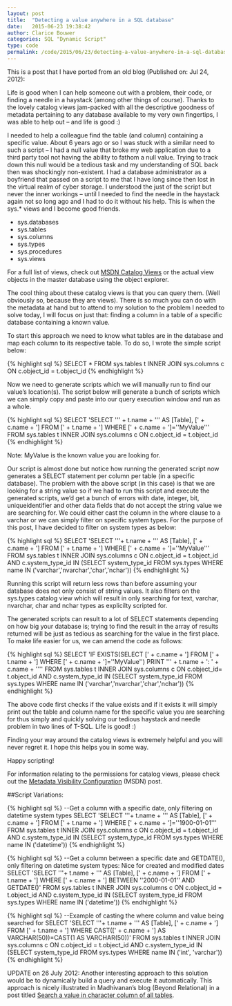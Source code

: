```yaml
---
layout: post
title:  "Detecting a value anywhere in a SQL database"
date:   2015-06-23 19:38:42
author: Clarice Bouwer
categories: SQL "Dynamic Script"
type: code
permalink: /code/2015/06/23/detecting-a-value-anywhere-in-a-sql-database
---
```

This is a post that I have ported from an old blog (Published on: Jul 24, 2012):

Life is good when I can help someone out with a problem, their code, or finding a needle in a haystack (among other things of course). Thanks to the lovely catalog views jam-packed with all the descriptive goodness of metadata pertaining to any database available to my very own fingertips, I was able to help out – and life is good :)

I needed to help a colleague find the table (and column) containing a specific value. About 6 years ago or so I was stuck with a similar need to such a script – I had a null value that broke my web application due to a third party tool not having the ability to fathom a null value. Trying to track down this null would be a tedious task and my understanding of SQL back then was shockingly non-existent. I had a database administrator as a boyfriend that passed on a script to me that I have long since then lost in the virtual realm of cyber storage. I understood the just of the script but never the inner workings – until I needed to find the needle in the haystack again not so long ago and I had to do it without his help. This is when the sys.* views and I become good friends.

- sys.databases
- sys.tables
- sys.columns
- sys.types
- sys.procedures
- sys.views

For a full list of views, check out [MSDN Catalog Views][msdn-catalog-views] or the actual view objects in the master database using the object explorer.

The cool thing about these catalog views is that you can query them. (Well obviously so, because they are views). There is so much you can do with the metadata at hand but to attend to my solution to the problem I needed to solve today, I will focus on just that: finding a column in a table of a specific database containing a known value.

To start this approach we need to know what tables are in the database and map each column to its respective table. To do so, I wrote the simple script below:

{% highlight sql %}
SELECT * FROM sys.tables t
INNER JOIN sys.columns c ON c.object_id = t.object_id
{% endhighlight %}

Now we need to generate scripts which we will manually run to find our value’s location(s). The script below will generate a bunch of scripts which we can simply copy and paste into our query execution window and run as a whole.

{% highlight sql %}
SELECT 'SELECT ''' + t.name + ''' AS [Table], [' + c.name + '] FROM [' + t.name + '] WHERE [' + c.name + ']=''MyValue''' FROM sys.tables t
INNER JOIN sys.columns c ON c.object_id = t.object_id
{% endhighlight %}

Note:  MyValue is the known value you are looking for.

Our script is almost done but notice how running the generated script now generates a SELECT statement per column per table (in a specific database). The problem with the above script (in this case) is that we are looking for a string value so if we had to run this script and execute the generated scripts, we’d get a bunch of errors with date, integer, bit, uniqueidentifier and other data fields that do not accept the string value we are searching for. We could either cast the column in the where clause to a varchar or we can simply filter on specific system types. For the purpose of this post, I have decided to filter on system types as below:

{% highlight sql %}
SELECT 'SELECT '''+ t.name + ''' AS [Table], [' + c.name + '] FROM [' + t.name + '] WHERE [' + c.name + ']=''MyValue''' FROM sys.tables t
INNER JOIN sys.columns c ON c.object_id = t.object_id AND c.system_type_id IN (SELECT system_type_id FROM sys.types WHERE name IN ('varchar','nvarchar','char','nchar'))
{% endhighlight %}

Running this script will return less rows than before assuming your database does not only consist of string values. It also filters on the sys.types catalog view which will result in only searching for text, varchar, nvarchar, char and nchar types as explicilty scripted for.

The generated scripts can result to a lot of SELECT statements depending on how big your database is; trying to find the result in the array of results returned will be just as tedious as searching for the value in the first place. To make life easier for us, we can amend the code as follows:

{% highlight sql %}
SELECT 'IF EXISTS(SELECT [' + c.name + '] FROM [' + t.name + '] WHERE [' + c.name + ']=''MyValue'') PRINT ''' + t.name + ': ' + c.name + '''' FROM sys.tables t
INNER JOIN sys.columns c ON c.object_id= t.object_id AND c.system_type_id IN (SELECT system_type_id FROM sys.types WHERE name IN ('varchar','nvarchar','char','nchar'))
{% endhighlight %}

The above code first checks if the value exists and if it exists it will simply print out the table and column name for the specific value you are searching for thus simply and quickly solving our tedious haystack and needle problem in two lines of T-SQL. Life is good! :)

Finding your way around the catalog views is extremely helpful and you will never regret it. I hope this helps you in some way.

Happy scripting!

For information relating to the permissions for catalog views, please check out the [Metadata Visibility Configuration][metadata-visibility-configuration] (MSDN) post.

##Script Variations:

{% highlight sql %}
--Get a column with a specific date, only filtering on datetime system types
SELECT 'SELECT '''+ t.name + ''' AS [Table], [' + c.name + '] FROM [' + t.name + '] WHERE [' + c.name + ']=''1900-01-01''' FROM sys.tables t
INNER JOIN sys.columns c ON c.object_id = t.object_id AND c.system_type_id IN (SELECT system_type_id FROM sys.types WHERE name IN ('datetime'))
{% endhighlight %}

{% highlight sql %}
--Get a column between a specific date and GETDATE(), only filtering on datetime system types: Nice for created and modified dates
SELECT 'SELECT '''+ t.name + ''' AS [Table], [' + c.name + '] FROM [' + t.name + '] WHERE [' + c.name + '] BETWEEN ''2000-01-01'' AND GETDATE()' FROM sys.tables t
INNER JOIN sys.columns c ON c.object_id = t.object_id AND c.system_type_id IN (SELECT system_type_id FROM sys.types WHERE name IN ('datetime'))
{% endhighlight %}

{% highlight sql %}
--Example of casting the where column and value being searched for
SELECT 'SELECT '''+ t.name + ''' AS [Table], [' + c.name + '] FROM [' + t.name + '] WHERE CAST([' + c.name + '] AS VARCHAR(50))=CAST(1 AS VARCHAR(50))' FROM sys.tables t
INNER JOIN sys.columns c ON c.object_id = t.object_id AND c.system_type_id IN (SELECT system_type_id FROM sys.types WHERE name IN ('int', 'varchar'))
{% endhighlight %}

UPDATE on 26 July 2012:
Another interesting approach to this solution would be to dynamically build a query and execute it automatically. This approach is nicely illustrated in Madhivanan’s blog (Beyond Relational) in a post titled [Search a value in character column of all tables][madhivanan's post].

[msdn-catalog-views]: https://msdn.microsoft.com/en-us/library/ms174365.aspx
[metadata-visibility-configuration]: https://msdn.microsoft.com/en-us/library/ms187113.aspx
[madhivanan's post]: http://beyondrelational.com/modules/2/blogs/70/posts/10883/search-a-value-in-character-column-of-all-tables.aspx
